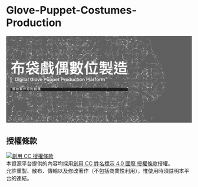 # Glove-Puppet-Costumes-Production
![Wallpaper_Text](https://github.com/ccienmini/image-storage/blob/main/Wallpaper_Text.png?raw=true)

## 授權條款
<a rel="license" href="http://creativecommons.org/licenses/by/4.0/"><img alt="創用 CC 授權條款" style="border-width:0" src="https://tw.creativecommons.net/wp-content/uploads/sites/20/2020/11/by-nc.png" /></a><br />本資源平台提供的內容均採用<a rel="license" href="[https://creativecommons.org/licenses/by/4.0/deed.zh_TW](https://creativecommons.org/licenses/by-nc/4.0/?ref=chooser-v1)">創用 CC 姓名標示 4.0 國際 授權條款</a>授權。  
允許重製、散布、傳輸以及修改著作（不包括商業性利用），惟使用時須註明本平台的連結。

